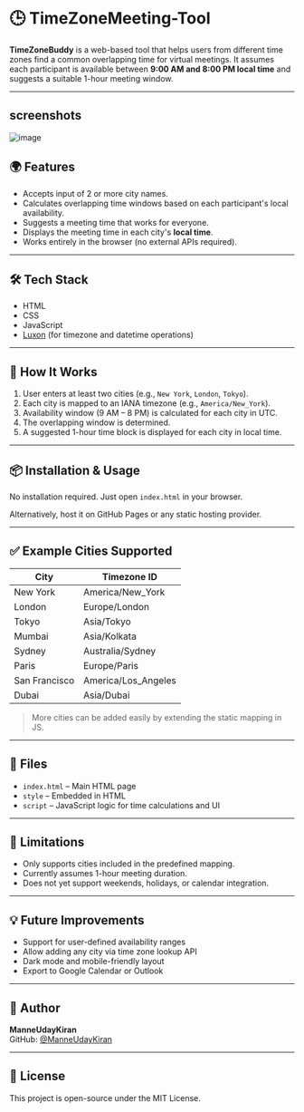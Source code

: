 
# 🕒 TimeZoneMeeting-Tool

**TimeZoneBuddy** is a web-based tool that helps users from different time zones find a common overlapping time for virtual meetings. It assumes each participant is available between **9:00 AM and 8:00 PM local time** and suggests a suitable 1-hour meeting window.

---

## screenshots
![image](https://github.com/user-attachments/assets/8d0076d3-2886-4563-9aa0-d67d4b190093)



## 🌍 Features

- Accepts input of 2 or more city names.
- Calculates overlapping time windows based on each participant's local availability.
- Suggests a meeting time that works for everyone.
- Displays the meeting time in each city's **local time**.
- Works entirely in the browser (no external APIs required).

---

## 🛠️ Tech Stack

- HTML
- CSS
- JavaScript
- [Luxon](https://moment.github.io/luxon/) (for timezone and datetime operations)

---

## 🚀 How It Works

1. User enters at least two cities (e.g., `New York`, `London`, `Tokyo`).
2. Each city is mapped to an IANA timezone (e.g., `America/New_York`).
3. Availability window (9 AM – 8 PM) is calculated for each city in UTC.
4. The overlapping window is determined.
5. A suggested 1-hour time block is displayed for each city in local time.

---

## 📦 Installation & Usage

No installation required. Just open `index.html` in your browser.

Alternatively, host it on GitHub Pages or any static hosting provider.

---

## ✅ Example Cities Supported

| City           | Timezone ID           |
|----------------|------------------------|
| New York       | America/New_York       |
| London         | Europe/London          |
| Tokyo          | Asia/Tokyo             |
| Mumbai         | Asia/Kolkata           |
| Sydney         | Australia/Sydney       |
| Paris          | Europe/Paris           |
| San Francisco  | America/Los_Angeles    |
| Dubai          | Asia/Dubai             |

> More cities can be added easily by extending the static mapping in JS.

---

## 📁 Files

- `index.html` – Main HTML page
- `style` – Embedded in HTML
- `script` – JavaScript logic for time calculations and UI

---

## 📌 Limitations

- Only supports cities included in the predefined mapping.
- Currently assumes 1-hour meeting duration.
- Does not yet support weekends, holidays, or calendar integration.

---

## 💡 Future Improvements

- Support for user-defined availability ranges
- Allow adding any city via time zone lookup API
- Dark mode and mobile-friendly layout
- Export to Google Calendar or Outlook

---

## 👤 Author

**ManneUdayKiran**  
GitHub: [@ManneUdayKiran](https://github.com/ManneUdayKiran)

---

## 📄 License

This project is open-source under the MIT License.

